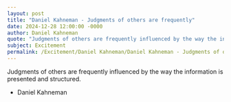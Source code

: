 ```yaml
---
layout: post
title: "Daniel Kahneman - Judgments of others are frequently"
date: 2024-12-28 12:00:00 -0000
author: Daniel Kahneman
quote: "Judgments of others are frequently influenced by the way the information is presented and structured."
subject: Excitement
permalink: /Excitement/Daniel Kahneman/Daniel Kahneman - Judgments of others are frequently
---
```


Judgments of others are frequently influenced by the way the information is presented and structured.

- Daniel Kahneman
